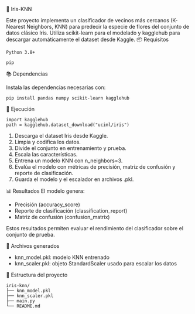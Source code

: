 🌸 Iris-KNN

Este proyecto implementa un clasificador de vecinos más cercanos (K-Nearest Neighbors, KNN) para predecir la especie de flores del conjunto de datos clásico Iris. Utiliza scikit-learn para el modelado y kagglehub para descargar automáticamente el dataset desde Kaggle.
📦 Requisitos

    Python 3.8+

    pip

📚 Dependencias

Instala las dependencias necesarias con:
    
    pip install pandas numpy scikit-learn kagglehub

🚀 Ejecución
  
    import kagglehub
    path = kagglehub.dataset_download("uciml/iris")
  1. Descarga el dataset Iris desde Kaggle.
  2. Limpia y codifica los datos.
  3. Divide el conjunto en entrenamiento y prueba.
  4. Escala las características.
  5. Entrena un modelo KNN con n_neighbors=3.
  6. Evalúa el modelo con métricas de precisión, matriz de confusión y reporte de clasificación.
  7. Guarda el modelo y el escalador en archivos .pkl.

📊 Resultados
El modelo genera:
  - Precisión (accuracy_score)
  - Reporte de clasificación (classification_report)
  - Matriz de confusión (confusion_matrix)

Estos resultados permiten evaluar el rendimiento del clasificador sobre el conjunto de prueba.

💾 Archivos generados
  - knn_model.pkl: modelo KNN entrenado
  - knn_scaler.pkl: objeto StandardScaler usado para escalar los datos

📁 Estructura del proyecto
  
    iris-knn/
    ├── knn_model.pkl
    ├── knn_scaler.pkl
    ├── main.py
    └── README.md
